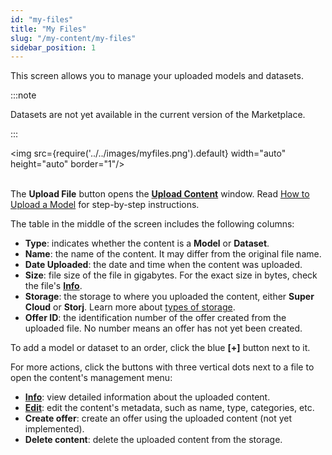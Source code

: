 ```yaml
---
id: "my-files"
title: "My Files"
slug: "/my-content/my-files"
sidebar_position: 1
---
```


This screen allows you to manage your uploaded models and datasets.

:::note

Datasets are not yet available in the current version of the Marketplace.

:::

<img src={require('../../images/myfiles.png').default} width="auto" height="auto" border="1"/>
<br/>
<br/>

The **Upload File** button opens the [**Upload Content**](/marketplace/my-content/my-files/upload-content) window. Read [How to Upload a Model](/marketplace/guides/upload) for step-by-step instructions.

The table in the middle of the screen includes the following columns:

- **Type**: indicates whether the content is a **Model** or **Dataset**.
- **Name**: the name of the content. It may differ from the original file name.
- **Date Uploaded**: the date and time when the content was uploaded.
- **Size**: file size of the file in gigabytes. For the exact size in bytes, check the file's [**Info**](/marketplace/my-content/my-files/info).
- **Storage**: the storage to where you uploaded the content, either **Super Cloud** or **Storj**. Learn more about [types of storage](/marketplace/account/web3#storage).
- **Offer ID**: the identification number of the offer created from the uploaded file. No number means an offer has not yet been created.

To add a model or dataset to an order, click the blue **[+]** button next to it.

For more actions, click the buttons with three vertical dots next to a file to open the content's management menu:

- [**Info**](/marketplace/my-content/my-files/info): view detailed information about the uploaded content.
- [**Edit**](/marketplace/my-content/my-files/edit-content): edit the content's metadata, such as name, type, categories, etc.
- **Create offer**: create an offer using the uploaded content (not yet implemented).
- **Delete content**: delete the uploaded content from the storage.